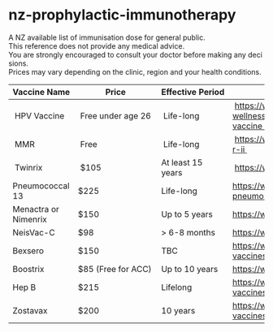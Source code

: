 # nz-prophylactic-immunotherapy
A NZ available list of immunisation dose for general public.
This reference does not provide any medical advice. 
You are strongly encouraged to consult your doctor before making any decisions.
Prices may vary depending on the clinic, region and your health conditions.

| Vaccine Name | Price | Effective Period | URL |
| --- | --- | --- | --- |
| HPV Vaccine| Free under age 26 | Life-long | https://www.health.govt.nz/our-work/preventative-health-wellness/immunisation/hpv-immunisation-programme/hpv-vaccine |
| MMR | Free | Life-long | https://www.immune.org.nz/vaccines/available-vaccines/m-m-r-ii |
| Twinrix | $105 | At least 15 years | https://www.medsafe.govt.nz/profs/Datasheet/t/Twinrixinj.pdf |
| Pneumococcal 13 | $225 | Life-long | https://www.healthline.com/health/how-long-does-a-pneumonia-shot-last#pcv-vs.-ppsv |
| Menactra or Nimenrix | $150 | Up to 5 years | https://www.meningitis.org.nz/prevention |
| NeisVac-C | $98 | > 6-8  months | https://www.medsafe.govt.nz/profs/Datasheet/n/NeisVacCinj.pdf |
| Bexsero | $150 | TBC  | https://www.immune.org.nz/vaccines/available-vaccines/bexsero https://www.meningitis.org.nz/prevention |
| Boostrix | $85 (Free for ACC) | Up to 10 years | https://www.medsafe.govt.nz/profs/Datasheet/n/NeisVacCinj.pdf |
| Hep B | $215 | Lifelong | https://www.immune.org.nz/vaccines/available-vaccines/engerix-b |
| Zostavax | $200 | 10 years | https://www.immune.org.nz/vaccines/available-vaccines/zostavax | 
